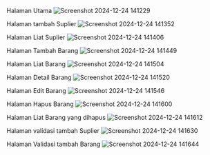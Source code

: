 Halaman Utama
![Screenshot 2024-12-24 141229](https://github.com/user-attachments/assets/020a6313-25c2-41b8-80a8-0b216f3d6784)

Halaman tambah Suplier
![Screenshot 2024-12-24 141352](https://github.com/user-attachments/assets/13bcc6f2-bbf3-4540-8060-75d1b2184c05)

Halaman Liat Suplier
![Screenshot 2024-12-24 141406](https://github.com/user-attachments/assets/bcf0aff0-a0f8-413d-8237-aeaed18f446f)

Halaman Tambah Barang
![Screenshot 2024-12-24 141449](https://github.com/user-attachments/assets/41f24c6d-1ca9-4fab-a333-2110fa0d79cf)

Halaman Liat Barang
![Screenshot 2024-12-24 141504](https://github.com/user-attachments/assets/d7dfa425-9df7-493f-a9a1-93d467fab152)

Halaman Detail Barang
![Screenshot 2024-12-24 141520](https://github.com/user-attachments/assets/3e5dbccc-fb04-49d0-86be-da6702fd60ba)

Halaman Edit Barang 
![Screenshot 2024-12-24 141546](https://github.com/user-attachments/assets/5ae6eba1-9155-4f26-8156-0702bb3a97b7)

Halaman Hapus Barang
![Screenshot 2024-12-24 141600](https://github.com/user-attachments/assets/804feddd-cb6b-42c0-907e-dd8c57d3d431)

Halaman Liat Barang yang dihapus
![Screenshot 2024-12-24 141612](https://github.com/user-attachments/assets/6a5c29c7-8422-40e2-adfd-4caa21c7aa42)

Halaman validasi tambah Suplier
![Screenshot 2024-12-24 141630](https://github.com/user-attachments/assets/1505c599-01d1-46a3-a036-6dcb4bb5d777)

Halaman Validasi tambah Barang
![Screenshot 2024-12-24 141644](https://github.com/user-attachments/assets/5952d39c-fc2c-4cc1-805e-3fc7dcaa34d7)
